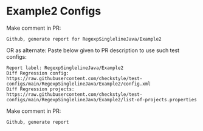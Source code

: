 # Example2 Configs
Make comment in PR:
```
Github, generate report for RegexpSinglelineJava/Example2
```
OR as alternate:
Paste below given to PR description to use such test configs:
```
Report label: RegexpSinglelineJava/Example2
Diff Regression config: https://raw.githubusercontent.com/checkstyle/test-configs/main/RegexpSinglelineJava/Example2/config.xml
Diff Regression projects: https://raw.githubusercontent.com/checkstyle/test-configs/main/RegexpSinglelineJava/Example2/list-of-projects.properties
```
Make comment in PR:
```
Github, generate report
```
